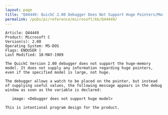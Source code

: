 ```yaml
---
layout: page
title: "Q44449: QuickC 2.00 Debugger Does Not Support Huge Pointers/Model"
permalink: /pubs/pc/reference/microsoft/kb/Q44449/
---
```


	Article: Q44449
	Product: Microsoft C
	Version(s): 2.00
	Operating System: MS-DOS
	Flags: ENDUSER |
	Last Modified: 18-MAY-1989
	
	The QuickC Version 2.00 debugger does not support the huge-memory
	model. It does not supply any information regarding huge pointers,
	even if the specified model is large, not huge.
	
	The debugger allows a watch to be placed on the pointer, but instead
	of supplying useful values, the following message appears in the debug
	window as soon as the variable is declared:
	
	   image: <Debugger does not support huge model>
	
	This is intentional program design for the product.
